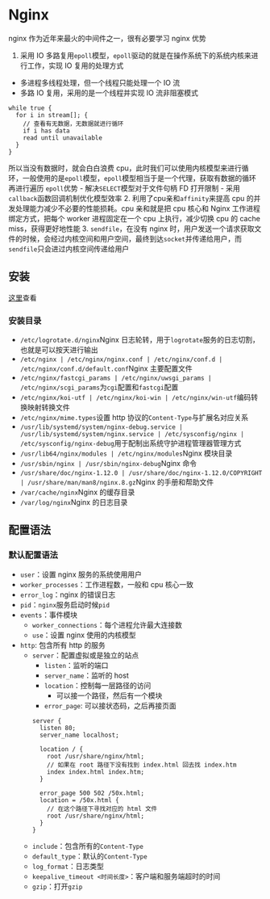 # Nginx
nginx 作为近年来最火的中间件之一，很有必要学习
nginx 优势
1. 采用 IO 多路复用`epoll`模型，`epoll`驱动的就是在操作系统下的系统内核来进行工作，实现 IO 复用的处理方式
  - 多进程多线程处理，但一个线程只能处理一个 IO 流
  - 多路 IO 复用，采用的是一个线程并实现 IO 流非阻塞模式
  ```
  while true {
    for i in stream[]; {
      // 查看有无数据，无数据就进行循环
      if i has data
      read until unavailable
    }
  }
  ```
  所以当没有数据时，就会白白浪费 cpu，此时我们可以使用内核模型来进行循环，一般使用的是`epoll`模型，`epoll`模型相当于是一个代理，获取有数据的循环再进行遍历
  `epoll`优势
    - 解决`SELECT`模型对于文件句柄 FD 打开限制
    - 采用`callback`函数回调机制优化模型效率
2. 利用了cpu亲和`affinity`来提高 cpu 的并发处理能力减少不必要的性能损耗。cpu 亲和就是把 cpu 核心和 Nginx 工作进程绑定方式，把每个 worker 进程固定在一个 cpu 上执行，减少切换 cpu 的 cache miss，获得更好地性能
3. `sendfile`，在没有 nginx 时，用户发送一个请求获取文件的时候，会经过内核空间和用户空间，最终到达`socket`并传递给用户，而`sendfile`只会进过内核空间传递给用户

## 安装
[这里](https://zhuanlan.zhihu.com/p/138007915)查看
### 安装目录
- `/etc/logrotate.d/nginx`Nginx 日志轮转，用于`logrotate`服务的日志切割，也就是可以按天进行输出
- `/etc/nginx | /etc/nginx/nginx.conf | /etc/nginx/conf.d | /etc/nginx/conf.d/default.conf`Nginx 主要配置文件
- `/etc/nginx/fastcgi_params | /etc/nginx/uwsgi_params | /etc/nginx/scgi_params`为`cgi`配置和`fastcgi`配置
- `/etc/nginx/koi-utf | /etc/nginx/koi-win | /etc/nginx/win-utf`编码转换映射转换文件
- `/etc/nginx/mime.types`设置 http 协议的`Content-Type`与扩展名对应关系
- `/usr/lib/systemd/system/nginx-debug.service | /usr/lib/systemd/system/nginx.service | /etc/sysconfig/nginx | /etc/sysconfig/nginx-debug`用于配制出系统守护进程管理器管理方式
- `/usr/lib64/nginx/modules | /etc/nginx/modules`Nginx 模块目录
- `/usr/sbin/nginx | /usr/sbin/nginx-debug`Nginx 命令
- `/usr/share/doc/nginx-1.12.0 | /usr/share/doc/nginx-1.12.0/COPYRIGHT | /usr/share/man/man8/nginx.8.gz`Nginx 的手册和帮助文件
- `/var/cache/nginx`Nginx 的缓存目录
- `/var/log/nginx`Nginx 的日志目录

## 配置语法

### 默认配置语法
- `user`：设置 nginx 服务的系统使用用户
- `worker_processes`：工作进程数，一般和 cpu 核心一致
- `error_log`：nginx 的错误日志
- `pid`：`nginx`服务启动时候`pid`
- `events`：事件模块
  - `worker_connections`：每个进程允许最大连接数
  - `use`：设置 nginx 使用的内核模型
- `http`: 包含所有 http 的服务
  - `server`：配置虚拟或是独立的站点
    - `listen`：监听的端口
    - `server_name`：监听的 host
    - `location`：控制每一层路径的访问
      - 可以接一个路径，然后有一个模块
    - `error_page`: 可以接状态码，之后再接页面
    ```nginx
    server {
      listen 80;
      server_name localhost;

      location / {
        root /usr/share/nginx/html;
        // 如果在 root 路径下没有找到 index.html 回去找 index.htm
        index index.html index.htm;
      }

      error_page 500 502 /50x.html;
      location = /50x.html {
        // 在这个路径下寻找对应的 html 文件
        root /usr/share/nginx/html;
      }
    }
    ```
  - `include`：包含所有的`Content-Type`
  - `default_type`：默认的`Content-Type`
  - `log_format`：日志类型
  - `keepalive_timeout <时间长度>`：客户端和服务端超时的时间
  - `gzip`：打开`gzip`

